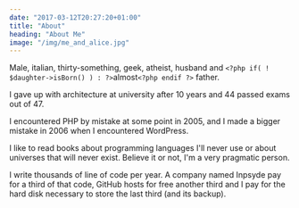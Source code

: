 ```yaml
---
date: "2017-03-12T20:27:20+01:00"
title: "About"
heading: "About Me"
image: "/img/me_and_alice.jpg"
---
```


Male, italian, thirty-something, geek, atheist, husband and `<?php if( ! $daughter->isBorn() ) : ?>`almost`<?php endif ?>` father.

I gave up with architecture at university after 10 years and 44 passed exams out of 47.

I encountered PHP by mistake at some point in 2005, and I made a bigger mistake in 2006 when I encountered WordPress.

I like to read books about programming languages I'll never use or about universes that will never exist. Believe it or not, I'm a very pragmatic person.

I write thousands of line of code per year. A company named Inpsyde pay for a third of that code, GitHub hosts for free another third and I pay for the hard disk necessary to store the last third (and its backup). 

